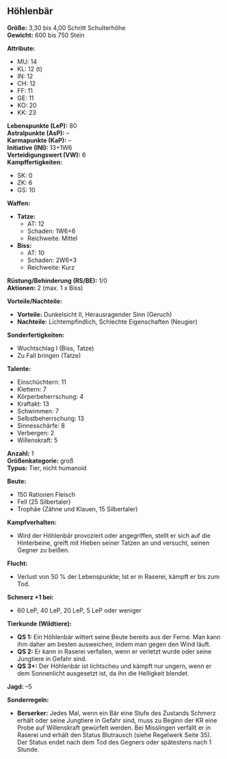 ## Höhlenbär

**Größe:** 3,30 bis 4,00 Schritt Schulterhöhe  
**Gewicht:** 600 bis 750 Stein

**Attribute:**
- MU: 14
- KL: 12 (t)
- IN: 12
- CH: 12
- FF: 11
- GE: 11
- KO: 20
- KK: 23

**Lebenspunkte (LeP):** 80  
**Astralpunkte (AsP):** –  
**Karmapunkte (KaP):** –  
**Initiative (INI):** 13+1W6  
**Verteidigungswert (VW):** 6  
**Kampffertigkeiten:**
- SK: 0
- ZK: 6
- GS: 10

**Waffen:**
- **Tatze:**
    - AT: 12
    - Schaden: 1W6+6
    - Reichweite: Mittel
- **Biss:**
    - AT: 10
    - Schaden: 2W6+3
    - Reichweite: Kurz

**Rüstung/Behinderung (RS/BE):** 1/0  
**Aktionen:** 2 (max. 1 x Biss)

**Vorteile/Nachteile:**
- **Vorteile:** Dunkelsicht II, Herausragender Sinn (Geruch)
- **Nachteile:** Lichtempfindlich, Schlechte Eigenschaften (Neugier)

**Sonderfertigkeiten:**
- Wuchtschlag I (Biss, Tatze)
- Zu Fall bringen (Tatze)

**Talente:**
- Einschüchtern: 11
- Klettern: 7
- Körperbeherrschung: 4
- Kraftakt: 13
- Schwimmen: 7
- Selbstbeherrschung: 13
- Sinnesschärfe: 8
- Verbergen: 2
- Willenskraft: 5

**Anzahl:** 1  
**Größenkategorie:** groß  
**Typus:** Tier, nicht humanoid

**Beute:**
- 150 Rationen Fleisch
- Fell (25 Silbertaler)
- Trophäe (Zähne und Klauen, 15 Silbertaler)

**Kampfverhalten:**
- Wird der Höhlenbär provoziert oder angegriffen, stellt er sich auf die Hinterbeine, greift mit Hieben seiner Tatzen an und versucht, seinen Gegner zu beißen.

**Flucht:**
- Verlust von 50 % der Lebenspunkte; Ist er in Raserei, kämpft er bis zum Tod.

**Schmerz +1 bei:**
- 60 LeP, 40 LeP, 20 LeP, 5 LeP oder weniger

**Tierkunde (Wildtiere):**
- **QS 1:** Ein Höhlenbär wittert seine Beute bereits aus der Ferne. Man kann ihm daher am besten ausweichen, indem man gegen den Wind läuft.
- **QS 2:** Er kann in Raserei verfallen, wenn er verletzt wurde oder seine Jungtiere in Gefahr sind.
- **QS 3+:** Der Höhlenbär ist lichtscheu und kämpft nur ungern, wenn er dem Sonnenlicht ausgesetzt ist, da ihn die Helligkeit blendet.

**Jagd:** –5

**Sonderregeln:**
- **Berserker:** Jedes Mal, wenn ein Bär eine Stufe des Zustands Schmerz erhält oder seine Jungtiere in Gefahr sind, muss zu Beginn der KR eine Probe auf Willenskraft gewürfelt werden. Bei Misslingen verfällt er in Raserei und erhält den Status Blutrausch (siehe Regelwerk Seite 35). Der Status endet nach dem Tod des Gegners oder spätestens nach 1 Stunde.
